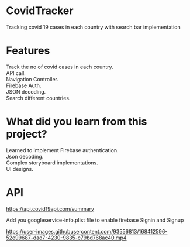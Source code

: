 # CovidTracker

Tracking covid 19 cases in each country with search bar implementation

# Features

Track the no of covid cases in each country.   
API call.   
Navigation Controller.   
Firebase Auth.   
JSON decoding.   
Search different countries.   

# What did you learn from this project?

Learned to implement Firebase authentication.   
Json decoding.   
Complex storyboard implementations.   
UI designs.   

# API
https://api.covid19api.com/summary

Add you googleservice-info.plist file to enable firebase Signin and Signup

https://user-images.githubusercontent.com/93556813/168412596-52e99687-dad7-4230-9835-c79bd768ac40.mp4

